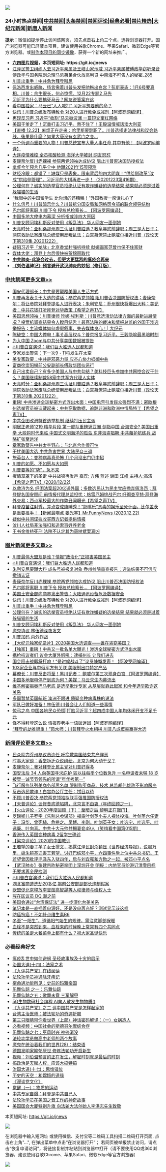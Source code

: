 ![](https://raw.githubusercontent.com/fqnews/bnews/master/64photo/fqnews-qr.jpg)

<div id="tt">
<h3>24小时热点禁闻|<a href="#%E4%B8%AD%E5%85%B1%E7%A6%81%E9%97%BB%E6%9B%B4%E5%A4%9A%E6%96%87%E7%AB%A0">中共禁闻</a>|<a href="#%E5%9B%BE%E7%89%87%E6%96%B0%E9%97%BB%E6%9B%B4%E5%A4%9A%E6%96%87%E7%AB%A0">头条禁闻</a>|<a href="#%E6%96%B0%E9%97%BB%E8%AF%84%E8%AE%BA%E6%9B%B4%E5%A4%9A%E6%96%87%E7%AB%A0">禁闻评论|<a href="#%E5%BF%85%E7%9C%8B%E7%BB%8F%E5%85%B8%E5%A5%BD%E6%96%87">经典必看|<a href="/video.md#%E7%A6%81%E7%89%87%E7%B2%BE%E9%80%89">禁片精选</a>|<a href="https://github.com/fqnews/djy/blob/master/gb/nf1351518.md#1">大纪元新闻</a>|<a href="https://github.com/fqnews/ntdtv/blob/master/gb/prog204.md#1">新唐人新闻</a></h3>
<div><b>提示：</b>微信如提示停止访问该网页，须先点击右上角三个点，选择浏览器打开。国产浏览器可能已屏蔽本项目，建议使用谷歌Chrome、苹果Safari、微软Edge等官方浏览器。或<a href="https://github.com/fqnews/bnews/blob/master/%E5%88%B6%E4%BD%9Cgit%E7%A6%81%E9%97%BB%E9%95%9C%E5%83%8F.md">制作本项目的同步镜像</a>，获得一个新的网址来推广。</div>
<ul>
<li><b><a href="http://d1.bdrive.tk/64.mp4" target="_blank">六四图片视频</a>，本页短网址: https://git.io/jnews</b></li>
<li><a href="/comments/20201223/1453195.md">江泽民警卫组织人去习近平亲属及王岐山家示威 习近平亲属被傅政华窃听录音 傅政华与国务院副总理马凯弟弟合伙放高利贷 中南海不可告人的秘密_285</a></li>
<li><a href="/topimagenews/20201223/1453180.md">川普出重手！中共急为拜登叫屈</a></li>
<li><a href="/bannedvideo/20201223/1453177.md">佩洛西发出威胁，扬言揪着川普头发把他拖出白宫？彭斯表态：1月6号要真相。川普：余生很长，何必惊慌。12月22专题2 马先</a></li>
<li><a href="/comments/20201223/1453336.md">习近平为什么要搞死马云？网友说答案在这</a></li>
<li><a href="/finance/20201223/1453178.md">看中国独家：马云已“人人喊打” 习近平想要他的命？</a></li>
<li><a href="/topimagenews/20201223/1453285.md">快讯！川普总统发布特赦令 对20人进行赦免或减刑【阿波罗网编译】</a></li>
<li><a href="/comments/20201223/1453208.md">再现反习声 ​​习近平“收割”马云掀波澜 一篇短文窜红网络</a></li>
<li><a href="/taiwannews/20201222/1453013.md">美国干爹走了！沉重打击习近平。熬不住了！王毅温情喊话澳大利亚</a></li>
<li><a href="/bannedvideo/20201223/1453196.md">【直播 12.22】麻烦正在走来：哈里斯要辞职了。川普选择走法律战和议会路线，後果是什麽？如果大唐没有玄武门之变…</a></li>
<li><a href="/cnnews/20201223/1453368.md">一个低调而重要的人物！川普总统宣布大量人事任命 其中有他！【阿波罗网编译】</a></li>
<li><a href="/cbnews/20201223/1453139.md">大连疫情难控 全员核酸检测 海洋大学被封 网友怒怼</a></li>
<li><a href="/topimagenews/20201223/1453440.md">麦康奈尔反川赤裸裸 参院两党领袖达成协议 阻止川普否决国防授权法</a></li>
<li><a href="/worldnews/20201223/1453371.md">拿督今年预言几乎全中 他曝2021年15项预测</a></li>
<li><a href="/bannedvideo/20201223/1453393.md">财经冷眼：都错了！缺煤只是表象，限电背后的四大阴谋！“供给侧改革”改成“供给侧管理”，习近平的大棋再进一步！（20201223第416期）</a></li>
<li><a href="/topimagenews/20201222/1453017.md">公理何在？诚实的选举官员拒绝认证有欺诈嫌疑的选举结果 结果就必须是过着躲猫猫的生活</a></li>
<li><a href="/lifebaike/20201223/1453182.md">“我眼中的中国留学生 比你想的还糟糕！”外国教授一席话扎心了</a></li>
<li><a href="/cnnews/20201223/1453142.md">什么信号！川普暗示什么？川普拆分国安局和网络司令部的联合领导结构</a></li>
<li><a href="/topimagenews/20201223/1453433.md">巴尔即将离职 川普下令 授权总检察长... 【阿波罗网编译】</a></li>
<li><a href="/comments/20201223/1453379.md">中国多地大停电内幕深 分析指或涉四大原因</a></li>
<li><a href="/topimagenews/20201222/1453016.md">川普女顾问埃利斯反对使用《叛乱法》 华人网友一面倒她</a></li>
<li><a href="/cbnews/20201223/1453367.md">天亮时分：亚利桑那州周三认证川普胜选？教皇年底前辞职；周三是大日子；两院救助法案废除总统使用反叛乱法；白宫幕僚禁止鲍威尔接近川普（政论天下第310集 20201222）</a></li>
<li><a href="/headline/20201223/1453043.md">疑阻习近平「龙脉」北京香堂村强拆持续 献媚画家范曾也保不住家财</a></li>
<li><a href="/cnnews/20201223/1453170.md">媒体大佬：拜登上台后很快被贺锦丽取代</a></li>
<li><b><a href="/comments/20200211/1275071.md" target="_blank">中共肺炎-此波会过去，但更大更猛烈的瘟疫会再来</a></b></li>
<li><b><a href="/comments/20200207/1272816.md" target="_blank">《刘伯温碑记》预言避开武汉肺炎的妙招（修订版）</a></b></li>
</ul>
</div>

<div class="catlist">
<h3><a href="/cbnews/" target="_blank">中共禁闻</a><span><a href="/cbnews/" target="_blank" rel="nofollow">更多文章>></a></span></h3>
<ul>
<li><a href="/cbnews/20201223/1453609.md" target="_blank">国安代理部长：中共是要颠覆美国人生活方式</a></li>
<li><a href="/cbnews/20201223/1453595.md" target="_blank">川普再发表关于大选的讲话；参院两党领袖 阻川普否决国防授权法；麦康奈尔：将让参院对拜登提名人进行表决；朱利安尼：乔州很快将爆出大料；美记者：中共花钱打听拜登对华政策【希望之声TV】</a></li>
<li><a href="/cbnews/20201223/1453594.md" target="_blank">美国思想领袖：川普律师 珍娜·埃利斯：川普竞选活动法律方面的最新进展情况？投票机调查结果令人瞠目结舌！最高法院的裁决和情报总监的外国干涉选举报告；主流媒体如何虚假叙事，失去媒体良心！| 大纪元</a></li>
<li><a href="/cbnews/20201223/1453568.md" target="_blank">陈破空：中国大停电！事关高层权斗？普京报复习近平。王毅隐喻最黑暗时刻</a></li>
<li><a href="/cbnews/20201223/1453560.md" target="_blank">为入中国 Zoom与中共分享美国数据被提告</a></li>
<li><a href="/comments/20201223/1453408.md" target="_blank">🔥川普白宫演说：我们巨大胜选人民都知道</a></li>
<li><a href="/cbnews/20201223/1453496.md" target="_blank">专家发出警告：下一次9・11将发生在太空</a></li>
<li><a href="/cbnews/20201223/1453448.md" target="_blank">美专家政要：中共是邪恶力量 应齐心协力抵御中共</a></li>
<li><a href="/cbnews/20201223/1453412.md" target="_blank">富商徐崇阳揭前公安副部长傅政华团伙恶行</a></li>
<li><a href="/cbnews/20201223/1453377.md" target="_blank">自己出卖自己？有多少美国人与中共勾结？美科技巨头参加中共网控会议干什么？美国继续制裁58家中共军方代理人实体</a></li>
<li><a href="/cbnews/20201223/1453367.md" target="_blank">天亮时分：亚利桑那州周三认证川普胜选？教皇年底前辞职；周三是大日子；两院救助法案废除总统使用反叛乱法；白宫幕僚禁止鲍威尔接近川普（政论天下第310集 20201222）</a></li>
<li><a href="/cbnews/20201223/1453331.md" target="_blank">重磅! 中共渗透全球秘密方式浮出水面；中国电荒引发民众强烈不满；密歇根州选举官员被迫藏起来；中共窃取数据，追踪非洲和欧洲中情局特工【希望之声TV】</a></li>
<li><a href="/cbnews/20201223/1453326.md" target="_blank">中共企图改港特首选举机制 继续打压民主派</a></li>
<li><a href="/cbnews/20201223/1453303.md" target="_blank">明居正老师1219 精华片段 第一舰队重磅返亚洲 剑指中国 台海安全? 美国出重拳 大脱钩时代来临 中国式文明海洋的孤岛 东非海盗猖獗 中共藉护航练兵 战略扩张至远洋</a></li>
<li><a href="/cbnews/20201223/1453287.md" target="_blank">章家敦警告中共太空野心：与北京合作很可怕</a></li>
<li><a href="/cbnews/20201223/1453286.md" target="_blank">干扰美国大选 中共危害世界 大陆民众三退</a></li>
<li><a href="/cbnews/20201223/1452961.md" target="_blank">旅英台人：变种病毒真恐怖 几个月没出门仍中招</a></li>
<li><a href="/comments/20201223/1453004.md" target="_blank">川普的如愿、不如愿与大如愿</a></li>
<li><a href="/comments/20201223/1453209.md" target="_blank">川普要等的“势”，急不来</a></li>
<li><a href="/cbnews/20201223/1453227.md" target="_blank">疫情笼罩下的圣诞   中共战狼再发声 嘉宾: 方伟 蓝述 谢田 江峰 主持人:高洁【希望之声TV】(2020/12/22)</a></li>
<li><a href="/cbnews/20201223/1453190.md" target="_blank">以救济为名 纾困法案超20亿送外国；多数选民认为民主党应抛弃佩洛西；拜登提名国安顾问 前情报代理总监担忧；格雷厄姆挑战巴尔 吁彻查亨特‧拜登海外交易；西点军校最大的作弊丑闻曝光【希望之声TV】</a></li>
<li><a href="/cbnews/20201223/1453183.md" target="_blank">拜登疫苗注射秀，差点变成瞌睡秀！“奶嘴乐”恶毒的娱乐至死计画，比尔盖茨是重要推手！【新闻最嘲点 姜光宇】Mr.FunnyNews (2020.12.22)‬</a></li>
<li><a href="/cbnews/20201223/1453175.md" target="_blank">疑似中共间谍拟收买西方记者提供情报</a></li>
<li><a href="/cbnews/20201223/1453164.md" target="_blank">汶川人社局非法强扣和追索百姓养老金</a></li>
<li><a href="/cbnews/20201223/1453163.md" target="_blank">王书金维持死刑 法院不认定其为聂树斌案真凶</a></li>

</ul>
</div>
<div class="catlist">
<h3><a href="/topimagenews/" target="_blank">图片新闻</a><span><a href="/topimagenews/" target="_blank" rel="nofollow">更多文章>></a></span></h3>
<ul>
<li><a href="/topimagenews/20201223/1453578.md" target="_blank">川普最伟大盟友是谁？情报“政治化”正损害美国民主</a></li>
<li><a href="/comments/20201223/1453408.md" target="_blank">🔥川普白宫演说：我们巨大胜选人民都知道</a></li>
<li><a href="/topimagenews/20201223/1453495.md" target="_blank">朱利安尼要曝大料 成头号被报复对象 乔州参院审查报告：选举结果不可信应撤销认证</a></li>
<li><a href="/topimagenews/20201223/1453440.md" target="_blank">麦康奈尔反川赤裸裸 参院两党领袖达成协议 阻止川普否决国防授权法</a></li>
<li><a href="/topimagenews/20201223/1453433.md" target="_blank">巴尔即将离职 川普下令 授权总检察长&#8230; 【阿波罗网编译】</a></li>
<li><a href="/topimagenews/20201223/1453402.md" target="_blank">美国土安全部向商界发出警告：大陆通讯设备危及数据安全</a></li>
<li><a href="/topimagenews/20201223/1453285.md" target="_blank">快讯！川普总统发布特赦令 对20人进行赦免或减刑【阿波罗网编译】</a></li>
<li><a href="/topimagenews/20201223/1453180.md" target="_blank">川普出重手！中共急为拜登叫屈</a></li>
<li><a href="/topimagenews/20201222/1453017.md" target="_blank">公理何在？诚实的选举官员拒绝认证有欺诈嫌疑的选举结果 结果就必须是过着躲猫猫的生活</a></li>
<li><a href="/topimagenews/20201222/1453016.md" target="_blank">川普女顾问埃利斯反对使用《叛乱法》 华人网友一面倒她</a></li>
<li><a href="/topimagenews/20201222/1452994.md" target="_blank">魔鬼协议 林伍德深夜发文</a></li>
<li><a href="/topimagenews/20201222/1452914.md" target="_blank">川普加码 内外作战</a></li>
<li><a href="/comments/20201222/1452557.md" target="_blank">【大纪元独家纪录片】2020美国大选调查——谁在盗窃美国？</a></li>
<li><a href="/topimagenews/20201222/1452823.md" target="_blank">【独家】重磅！中共又一批名单大曝光！渗透全球秘密方式浮出水面</a></li>
<li><a href="/topimagenews/20201222/1452789.md" target="_blank">携枪抗议者们 议会大厦外怒吼：逮捕州长 让我们进去</a></li>
<li><a href="/topimagenews/20201222/1452764.md" target="_blank">国会阻击战即将打响！“是时候战斗了”议员慷慨发声！【阿波罗网编译】</a></li>
<li><a href="/topimagenews/20201222/1452741.md" target="_blank">103家企业与中俄军方有关联 美限制出口特定产品</a></li>
<li><a href="/topimagenews/20201222/1452728.md" target="_blank">幕僚长：川普反击将至！黑川记者： 鲍威尔第三次现身白宫 【阿波罗网编译】</a></li>
<li><a href="/topimagenews/20201222/1452575.md" target="_blank">中国多地限电停产到底为何？美媒：马云求生内幕流出</a></li>
<li><a href="/topimagenews/20201222/1452466.md" target="_blank">维基解密揭奥巴马老底 是选举欺诈专家 从基层就靠此起家 和今年选举欺诈这关系</a></li>
<li><a href="/topimagenews/20201222/1452456.md" target="_blank">多国暂禁英国航班 澳洲不跟进 质疑变种病毒株的说法</a></li>
<li><a href="/topimagenews/20201221/1452138.md" target="_blank">军队已做好准备！林伍德:川普会让人们知道一些事情</a></li>
<li><a href="/topimagenews/20201221/1452107.md" target="_blank">惊弓之鸟 中国各地民众恐慌|打脸习近平？超四成中国人年均休闲开支不足千元</a></li>
<li><a href="/topimagenews/20201221/1452098.md" target="_blank">怪不得拜登这么说 情报界老手一语破迷团【阿波罗网编译】</a></li>
<li><a href="/topimagenews/20201221/1452063.md" target="_blank">“拜登的劫难很重！”风水师：川普拜登火水相拼 川普八成概率赢得大选</a></li>

</ul>
</div>
<div class="catlist">
<h3><a href="/comments/" target="_blank">新闻评论</a><span><a href="/comments/" target="_blank" rel="nofollow">更多文章>></a></span></h3>
<ul>
<li><a href="/comments/20201223/1453647.md" target="_blank">民众助力乔州参议员连任 吁挽救美国结束共产罪恶</a></li>
<li><a href="/comments/20201223/1453644.md" target="_blank">时事大家谈：香堂拆迁众说纷纭，北京为何大动干戈？</a></li>
<li><a href="/comments/20201223/1453635.md" target="_blank">麦康奈尔：我对拜登比民主党对川普好得多</a></li>
<li><a href="/comments/20201223/1453632.md" target="_blank">国安法后 34 人向英国寻求庇护 较以往每季个位数急升 一名申请者未够 18 岁</a></li>
<li><a href="/comments/20201223/1453630.md" target="_blank">被贺一诚节节领先的所谓“年年考第一”</a></li>
<li><a href="/comments/20201223/1453629.md" target="_blank">飞行服务队列美商务部黑名单 限制购买商品、技术 总监胡伟雄称不影响服务</a></li>
<li><a href="/comments/20201223/1453627.md" target="_blank">反击选民欺诈！白宫办公厅主任：拭目以待</a></li>
<li><a href="/comments/20201223/1453600.md" target="_blank">不顾川普否决 参院两党领袖拟联手强推国防授权法</a></li>
<li><a href="/comments/20201223/1453598.md" target="_blank">【未普评论】谈修昔底德陷阱，北京言不由衷（年终回顾之一）</a></li>
<li><a href="/comments/20201223/1453597.md" target="_blank">【火山评论・2020年度回顾（下）：至暗之后 黎明正在敲门】</a></li>
<li><a href="/comments/20201223/1453593.md" target="_blank">罗瑞卿儿子罗宇《告别总参谋部》揭露叶剑英小夫人裸体投海。叶剑英六任妻子：冯华、曾宪植、危拱之、吴博、李刚。叶剑英子女：叶选宁、叶选平、叶选廉、叶向真。中共十大元帅共拥妻妾49人（笑梅看中国第015期）</a></li>
<li><a href="/comments/20201223/1453579.md" target="_blank">香港传入英国变种病毒 2留学生确诊</a></li>
<li><a href="/comments/20201223/1453573.md" target="_blank">【梁京评论】2020的中国教训</a></li>
<li><a href="/comments/20201223/1453569.md" target="_blank">王若望的妻子羊子女士撰文，揭露江泽民封杀镇压《世界经济导报》，说服万里，逼朱镕基迫害王若望，讨好巴结邓小平，六四事件后上位中共总书记。王若望曾因批评毛泽东入狱四年，后与刘宾雁和方励之一起，被邓小平点名</a></li>
<li><a href="/comments/20201223/1453566.md" target="_blank">【武汉肺炎】张建宗昨秘密率团上深圳开会 明报：内地官员盼港订清零目标 无要求再全民检测</a></li>
<li><a href="/comments/20201223/1453408.md" target="_blank">🔥川普白宫演说：我们巨大胜选人民都知道</a></li>
<li><a href="/comments/20201223/1453489.md" target="_blank">湖北富商遭洗劫20多亿 揭前公安部副部长炮制假案</a></li>
<li><a href="/comments/20201223/1453488.md" target="_blank">欧盟促北京释放李昱函高智晟等人权律师与维权人士</a></li>
<li><a href="/comments/20201223/1453482.md" target="_blank">写在区议员 DQ 潮之前</a></li>
<li><a href="/comments/20201223/1453477.md" target="_blank">美国会通过“台湾保证法” 进一步深化台美关系</a></li>
<li><a href="/comments/20201223/1453458.md" target="_blank">笔记本是一直插着电源好，还是没电再充好？测试显示该这样</a></li>
<li><a href="/comments/20201223/1453457.md" target="_blank">防癌抗癌！不如补点维生素B6</a></li>
<li><a href="/comments/20201223/1453456.md" target="_blank">冬至“一阳生”，遵循阳气始生的规律，需注意脚部保暖</a></li>
<li><a href="/comments/20201223/1453455.md" target="_blank">血栓不是突然到来，血栓来的时候晚上常常有四个共同点</a></li>
<li><a href="/comments/20201223/1453454.md" target="_blank">传统的圣诞大餐菜单上都有什么？祝大家圣诞快乐</a></li>

</ul>
</div>

<div class="catlist">
<h3>必看经典好文</h3>
<ul>
<li><a href="/comments/20200618/1346823.md" target="_blank">瘟疫乱世中如何避祸 圣经故事埃及十灾的启示</a></li>
<li><a href="/cbnews/20180320/916962.md" target="_blank">治国大道(十四)：法家之术</a></li>
<li><a href="/bookonline/20131116/201057.md" target="_blank">《九评共产党》在线阅读</a></li>
<li><a href="/health/20170626/780263.md" target="_blank">法轮功学员神通除牙疼记</a></li>
<li><a href="/cbnews/20180711/970353.md" target="_blank">宿命通功能所见：史前的玛雅帝国</a></li>
<li><a href="/tculture/20170710/789533.md" target="_blank">乐舞仙踪 之一：乐舞仙踪</a></li>
<li><a href="/tculture/20170715/791820.md" target="_blank">乐舞仙踪之五：歌舞未竟 三军解甲</a></li>
<li><a href="/topimagenews/20200527/1335347.md" target="_blank">5G生物数码社会编程 AI向人散发生物物质()</a></li>
<li><a href="/bookonline/20131116/201055.md" target="_blank">《九评共产党》之二 评中国共产党是怎样起家的</a></li>
<li><a href="/comments/20200801/1373219.md" target="_blank">台湾主治医师：被法轮功的奇迹折服</a></li>
<li><a href="/comments/20200426/1319648.md" target="_blank">第三只眼睛带你看世界（上部）神话密码解译：（一）女娲造人</a></li>
<li><a href="/comments/20200806/1375443.md" target="_blank">必看视频：中国社会的斯德哥尔摩综合症</a></li>
<li><a href="/tculture/20190101/792550.md" target="_blank">乐舞仙踪之七：巫风时兴 神迹渐没</a></li>
<li><a href="/comments/20200629/1352533.md" target="_blank">法轮功学员做高中老师的两个故事</a></li>
<li><a href="/comments/20181228/1054609.md" target="_blank">魔鬼在统治着我们的世界(28)：结束语</a></li>
<li><a href="/comments/20200722/1364497.md" target="_blank">德国发明家抑郁厌世 修炼法轮功开启新生</a></li>
<li><a href="/comments/20200628/1351782.md" target="_blank">视频：刘伯温预言的正在发生，解密时刻就是最后的时刻</a></li>
<li><a href="/comments/20200814/1379994.md" target="_blank">搞政治是天赋人权，应该大搞特搞</a></li>
<li><a href="/comments/20201110/1428674.md" target="_blank">治国大道(十七)：思维错位</a></li>
<li><a href="/cbnews/20190219/1083302.md" target="_blank">历史的天空：和嫦娥的道缘</a></li>
<li><a href="/comments/20200521/783167.md" target="_blank">《漫谈党文化》</a></li>
<li><a href="/comments/20200810/1377609.md" target="_blank">觉醒（一）：物质的运动</a></li>
<li><a href="/cbnews/20201202/1440704.md" target="_blank">中共专家自爆：拜登是中共自己人</a></li>
<li><a href="/comments/20200511/1326751.md" target="_blank">法轮功学员在美国之音工作的神奇故事</a></li>
<li><a href="/comments/20200516/1329276.md" target="_blank">美国国会大厦特别升旗 向法轮大法创始人李洪志先生致敬</a></li>

</ul>
</div>

本页短网址: https://git.io/jnews

![](https://raw.githubusercontent.com/fqnews/bnews/master/64photo/fqnews-qr.jpg)

在浏览器中输入短网址 或使用微信、支付宝等二维码工具扫描二维码打开页面, 点击右上角"...", 在弹出菜单中点击“在浏览器打开”； 若网页被举报禁止访问，请点击“恢复申请访问”，将链接复制并粘贴到浏览器中打开（请不要使用QQ或360浏览器，建议使用谷歌Chrome、苹果Safari、微软Edge等官方浏览器）

![](https://raw.githubusercontent.com/fqnews/bnews/master/64photo/wx.jpg)